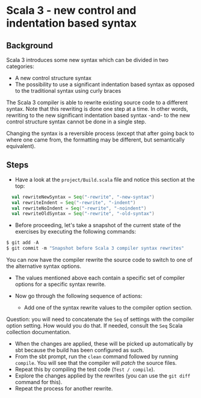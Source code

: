 # Scala 3 - new control and indentation based syntax


## Background

Scala 3 introduces some new syntax which can be divided in two categories:

- A new control structure syntax
- The possibility to use a significant indentation based syntax as opposed
  to the traditional syntax using curly braces

The Scala 3 compiler is able to rewrite existing source code to a different syntax.
Note that this rewriting is done one step at a time. In other words, rewriting to 
the new significant indentation based syntax -and- to the new control structure syntax
cannot be done in a single step.

Changing the syntax is a reversible process (except that after going back to where
one came from, the formatting may be different, but semantically equivalent).

## Steps

- Have a look at the `project/Build.scala` file and notice this section at the top:

```scala
  val rewriteNewSyntax = Seq("-rewrite", "-new-syntax")
  val rewriteIndent = Seq("-rewrite", "-indent")
  val rewriteNoIndent = Seq("-rewrite", "-noindent")
  val rewriteOldSyntax = Seq("-rewrite", "-old-syntax")
```

- Before proceeding, let's take a snapshot of the current state of the exercises
  by executing the following commands:

```scala
$ git add -A
$ git commit -m "Snapshot before Scala 3 compiler syntax rewrites"
```

You can now have the compiler rewrite the source code to switch to one of the
alternative syntax options.

- The values mentioned above each contain a specific set of compiler options
  for a specific syntax rewrite.

- Now go through the following sequence of actions:
  - Add one of the syntax rewrite values to the compiler option section.

Question: you will need to concatenate the `Seq` of settings with the compiler
option setting. How would you do that. If needed, consult the `Seq` Scala collection
documentation.

  - When the changes are applied, these will be picked up automatically by sbt because
    the build has been configured as such.
  - From the sbt prompt, run the `clean` command followed by running `compile`.
    You will see that the compiler will _patch_ the source files.
  - Repeat this by compiling the test code (`Test / compile`).
  - Explore the changes applied by the rewrites (you can use the `git diff` command
    for this).
  - Repeat the process for another rewrite.
